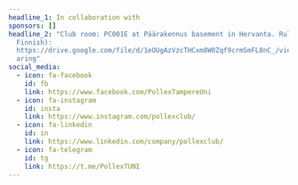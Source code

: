 ```yaml
---
headline_1: In collaboration with
sponsors: []
headline_2: "Club room: PC001E at Päärakennus basement in Hervanta. Rules (in
  Finnish):
  https://drive.google.com/file/d/1eOUgAzVzcTHCxm8W0Zqf9crmSmFL8nC_/view?usp=sh\
  aring"
social_media:
  - icon: fa-facebook
    id: fb
    link: https://www.facebook.com/PollexTampereUni
  - icon: fa-instagram
    id: insta
    link: https://www.instagram.com/pollexclub/
  - icon: fa-linkedin
    id: in
    link: https://www.linkedin.com/company/pollexclub/
  - icon: fa-telegram
    id: tg
    link: https://t.me/PollexTUNI
---
```

